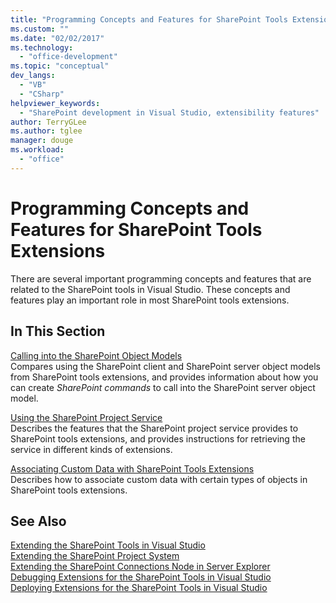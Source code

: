 ```yaml
---
title: "Programming Concepts and Features for SharePoint Tools Extensions | Microsoft Docs"
ms.custom: ""
ms.date: "02/02/2017"
ms.technology: 
  - "office-development"
ms.topic: "conceptual"
dev_langs: 
  - "VB"
  - "CSharp"
helpviewer_keywords: 
  - "SharePoint development in Visual Studio, extensibility features"
author: TerryGLee
ms.author: tglee
manager: douge
ms.workload: 
  - "office"
---
```

# Programming Concepts and Features for SharePoint Tools Extensions
  There are several important programming concepts and features that are related to the SharePoint tools in Visual Studio. These concepts and features play an important role in most SharePoint tools extensions.  
  
## In This Section  
 [Calling into the SharePoint Object Models](../sharepoint/calling-into-the-sharepoint-object-models.md)  
 Compares using the SharePoint client and SharePoint server object models from SharePoint tools extensions, and provides information about how you can create *SharePoint commands* to call into the SharePoint server object model.  
  
 [Using the SharePoint Project Service](../sharepoint/using-the-sharepoint-project-service.md)  
 Describes the features that the SharePoint project service provides to SharePoint tools extensions, and provides instructions for retrieving the service in different kinds of extensions.  
  
 [Associating Custom Data with SharePoint Tools Extensions](../sharepoint/associating-custom-data-with-sharepoint-tools-extensions.md)  
 Describes how to associate custom data with certain types of objects in SharePoint tools extensions.  
  
## See Also  
 [Extending the SharePoint Tools in Visual Studio](../sharepoint/extending-the-sharepoint-tools-in-visual-studio.md)   
 [Extending the SharePoint Project System](../sharepoint/extending-the-sharepoint-project-system.md)   
 [Extending the SharePoint Connections Node in Server Explorer](../sharepoint/extending-the-sharepoint-connections-node-in-server-explorer.md)   
 [Debugging Extensions for the SharePoint Tools in Visual Studio](../sharepoint/debugging-extensions-for-the-sharepoint-tools-in-visual-studio.md)   
 [Deploying Extensions for the SharePoint Tools in Visual Studio](../sharepoint/deploying-extensions-for-the-sharepoint-tools-in-visual-studio.md)  
  
  